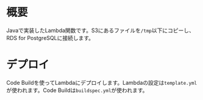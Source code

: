 # 概要

Javaで実装したLambda関数です。S3にあるファイルを`/tmp`以下にコピーし、RDS for PostgreSQLに接続します。

# デプロイ

Code Buildを使ってLambdaにデプロイします。Lambdaの設定は`template.yml`が使われます。Code Buildは`buildspec.yml`が使われます。
